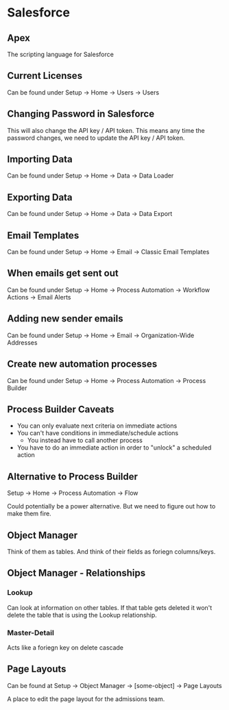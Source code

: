 # Salesforce

## Apex

The scripting language for Salesforce

## Current Licenses

Can be found under Setup -> Home -> Users -> Users

## Changing Password in Salesforce

This will also change the API key / API token. This means any time the password changes, we need to update the API key / API token.

## Importing Data

Can be found under Setup -> Home -> Data -> Data Loader

## Exporting Data

Can be found under Setup -> Home -> Data -> Data Export

## Email Templates

Can be found under Setup -> Home -> Email -> Classic Email Templates

## When emails get sent out

Can be found under Setup -> Home -> Process Automation -> Workflow Actions -> Email Alerts

## Adding new sender emails

Can be found under Setup -> Home -> Email -> Organization-Wide Addresses

## Create new automation processes

Can be found under Setup -> Home -> Process Automation -> Process Builder

## Process Builder Caveats

- You can only evaluate next criteria on immediate actions
- You can't have conditions in immediate/schedule actions
  - You instead have to call another process
- You have to do an immediate action in order to "unlock" a scheduled action

## Alternative to Process Builder

Setup -> Home -> Process Automation -> Flow

Could potentially be a power alternative. But we need to figure out how to make them fire.

## Object Manager

Think of them as tables. And think of their fields as foriegn columns/keys.

## Object Manager - Relationships

### Lookup

Can look at information on other tables. If that table gets deleted it won't delete the table that is using the Lookup relationship.

### Master-Detail

Acts like a foriegn key on delete cascade

## Page Layouts

Can be found at Setup -> Object Manager -> [some-object] -> Page Layouts

A place to edit the page layout for the admissions team.
